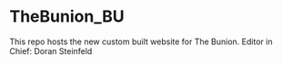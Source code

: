 # TheBunion_BU
This repo hosts the new custom built website for The Bunion. Editor in Chief: Doran Steinfeld
